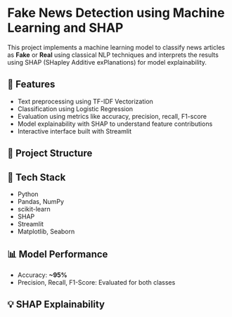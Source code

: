 
# Fake News Detection using Machine Learning and SHAP

This project implements a machine learning model to classify news articles as **Fake** or **Real** using classical NLP techniques and interprets the results using SHAP (SHapley Additive exPlanations) for model explainability.

## 🚀 Features

- Text preprocessing using TF-IDF Vectorization
- Classification using Logistic Regression
- Evaluation using metrics like accuracy, precision, recall, F1-score
- Model explainability with SHAP to understand feature contributions
- Interactive interface built with Streamlit

## 📁 Project Structure

## 🧠 Tech Stack

- Python
- Pandas, NumPy
- scikit-learn
- SHAP
- Streamlit
- Matplotlib, Seaborn

## 📊 Model Performance

- Accuracy: **~95%**
- Precision, Recall, F1-Score: Evaluated for both classes

## 💡 SHAP Explainability
